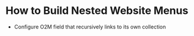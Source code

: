 # How to Build Nested Website Menus

- Configure O2M field that recursively links to its own collection
